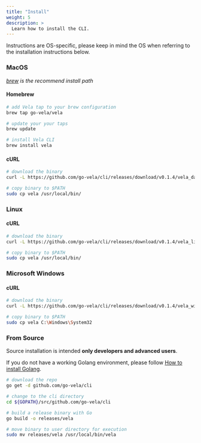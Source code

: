 ```yaml
---
title: "Install"
weight: 5
description: >
  Learn how to install the CLI.
---
```


Instructions are OS-specific, please keep in mind the OS when referring to the installation instructions below.

### MacOS

_[brew](https://brew.sh/) is the recommend install path_

#### Homebrew

```sh
# add Vela tap to your brew configuration
brew tap go-vela/vela

# update your your taps
brew update

# install Vela CLI
brew install vela
```

#### cURL

```sh
# download the binary
curl -L https://github.com/go-vela/cli/releases/download/v0.1.4/vela_darwin_amd64.tar.gz | tar zx

# copy binary to $PATH
sudo cp vela /usr/local/bin/
```

### Linux

#### cURL

```sh
# download the binary
curl -L https://github.com/go-vela/cli/releases/download/v0.1.4/vela_linux_amd64.tar.gz | tar zx

# copy binary to $PATH
sudo cp vela /usr/local/bin/
```

### Microsoft Windows

#### cURL

```sh
# download the binary
curl -L https://github.com/go-vela/cli/releases/download/v0.1.4/vela_windows_amd64.tar.gz | tar zx

# copy binary to $PATH
sudo cp vela C:\Windows\System32
```

### From Source

Source installation is intended **only developers and advanced users**.

If you do not have a working Golang environment, please follow [How to install Golang](https://golang.org/doc/install).

```sh
# download the repo
go get -d github.com/go-vela/cli

# change to the cli directory
cd ${GOPATH}/src/github.com/go-vela/cli

# build a release binary with Go
go build -o releases/vela

# move binary to user directory for execution
sudo mv releases/vela /usr/local/bin/vela
```
